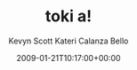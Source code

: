 ---
title: 'toki a!'
posts: 1
hash: 't1012'
author: 'Kevyn Scott Kateri Calanza Bello'
date: 2009-01-21T10:17:00+00:00
sources:
  - http://forums.tokipona.org/viewtopic.php%3Ft=1012.html
---